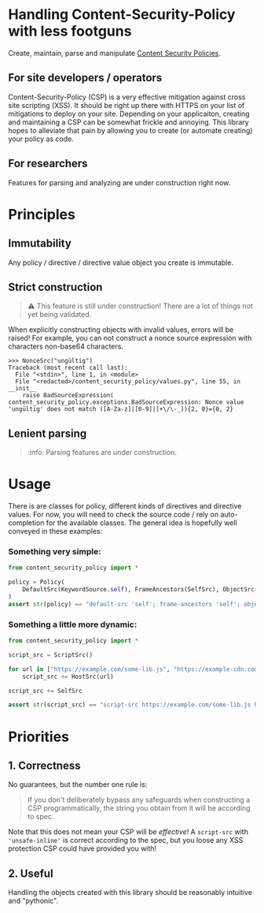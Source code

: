 # Handling Content-Security-Policy with less footguns

Create, maintain, parse and
manipulate [Content Security Policies](https://developer.mozilla.org/docs/Web/HTTP/Headers/Content-Security-Policy).

## For site developers / operators

Content-Security-Policy (CSP) is a very effective mitigation against cross site scripting (XSS).
It should be right up there with HTTPS on your list of mitigations to deploy on your site. Depending on your
applicaiton, creating and maintaining a CSP can be somewhat frickle and annoying. This library hopes to alleviate that
pain by allowing you to create (or automate creating) your policy as code.

## For researchers

Features for parsing and analyzing are under construction right now.

# Principles

## Immutability

Any policy / directive / directive value object you create is immutable.

## Strict construction

> :warning: This feature is still under construction! There are a lot of things not yet being validated.

When explicitly constructing objects with invalid values, errors will be raised! For example, you can not construct a
nonce source expression with characters non-base64 characters.

```
>>> NonceSrc("ungültig")
Traceback (most recent call last):
  File "<stdin>", line 1, in <module>
  File "<redacted>/content_security_policy/values.py", line 55, in __init__
    raise BadSourceExpression(
content_security_policy.exceptions.BadSourceExpression: Nonce value 'ungültig' does not match ([A-Za-z]|[0-9]|[+\/\-_]){2, 0}={0, 2}
```

## Lenient parsing

> :info: Parsing features are under construction.

# Usage

There is are classes for policy, different kinds of directives and directive values. For now, you will need to check
the source code / rely on auto-completion for the available classes. The general idea is hopefully well conveyed in
these examples:

### Something very simple:

```python
from content_security_policy import *

policy = Policy(
    DefaultSrc(KeywordSource.self), FrameAncestors(SelfSrc), ObjectSrc(NoneSrc)
)
assert str(policy) == "default-src 'self'; frame-ancestors 'self'; object-src 'none'"
```

### Something a little more dynamic:

```python
from content_security_policy import *

script_src = ScriptSrc()

for url in ["https://example.com/some-lib.js", "https://example-cdn.com/other-lib.js"]:
    script_src += HostSrc(url)

script_src += SelfSrc

assert str(script_src) == "script-src https://example.com/some-lib.js https://example-cdn.com/other-lib.js 'self'"
```

# Priorities

## 1. Correctness

No guarantees, but the number one rule is:
> If you don't deliberately bypass any safeguards when constructing a CSP programmatically, the string you obtain from
> it will be according to spec.

Note that this does not mean your CSP will be _effective_! A `script-src` with `'unsafe-inline'` is correct according
to the spec, but you loose any XSS protection CSP could have provided you with!

## 2. Useful

Handling the objects created with this library should be reasonably intuitive and "pythonic".
